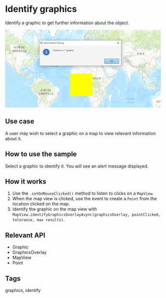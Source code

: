 # Identify graphics

Identify a graphic to get further information about the object.

![Image of identify graphics](IdentifyGraphics.png)

## Use case

A user may wish to select a graphic on a map to view relevant information about it.

## How to use the sample

Select a graphic to identify it. You will see an alert message displayed.

## How it works

1. Use the `.setOnMouseClicked()` method to listen to clicks on a `MapView`. 
2. When the map view is clicked, use the event to create a `Point` from the location clicked on the map.
3. Identify the graphic on the map view with `MapView.identifyGraphicsOverlayAsync(graphicsOverlay, pointClicked, tolerance, max results)`.

## Relevant API

* Graphic
* GraphicsOverlay
* MapView
* Point

## Tags

graphics, identify